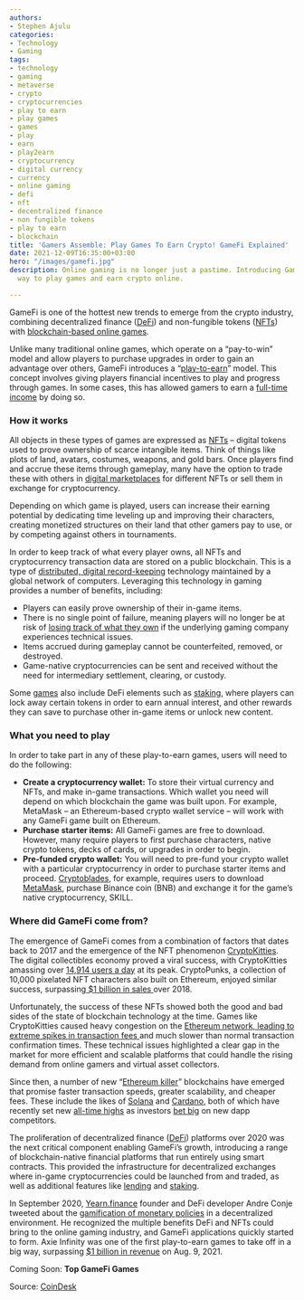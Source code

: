```yaml
---
authors:
- Stephen Ajulu
categories:
- Technology
- Gaming
tags:
- technology
- gaming
- metaverse
- crypto
- cryptocurrencies
- play to earn
- play games
- games
- play
- earn
- play2earn
- cryptocurrency
- digital currency
- currency
- online gaming
- defi
- nft
- decentralized finance
- non fungible tokens
- play to earn
- blockchain
title: 'Gamers Assemble: Play Games To Earn Crypto! GameFi Explained'
date: 2021-12-09T16:35:00+03:00
hero: "/images/gamefi.jpg"
description: Online gaming is no longer just a pastime. Introducing GameFi, a new
  way to play games and earn crypto online.

---
```

GameFi is one of the hottest new trends to emerge from the crypto industry, combining decentralized finance ([DeFi](https://stephenajulu.com/blog/decentralized-finance-defined/)) and non-fungible tokens ([NFTs](https://stephenajulu.com/blog/what-are-nfts-non-fungible-tokens-explained/)) with [blockchain-based online games](https://www.coindesk.com/business/2021/08/06/binance-smart-chain-beats-ethereum-by-some-metrics-thanks-to-latest-gamefi-craze/).

Unlike many traditional online games, which operate on a “pay-to-win” model and allow players to purchase upgrades in order to gain an advantage over others, GameFi introduces a “[play-to-earn](https://www.coindesk.com/markets/2021/07/29/a-play-to-earn-account-beats-a-bank-account/)” model. This concept involves giving players financial incentives to play and progress through games. In some cases, this has allowed gamers to earn a [full-time income](https://www.coindesk.com/business/2021/05/11/for-filipinos-axie-infinity-is-more-than-a-crypto-game/) by doing so.

### How it works

All objects in these types of games are expressed as [NFTs](https://www.coindesk.com/tech/2021/03/12/how-to-create-buy-and-sell-nfts/) – digital tokens used to prove ownership of scarce intangible items. Think of things like plots of land, avatars, costumes, weapons, and gold bars. Once players find and accrue these items through gameplay, many have the option to trade these with others in [digital marketplaces](https://www.coindesk.com/tech/2021/07/12/nft-marketplaces-a-beginners-guide/) for different NFTs or sell them in exchange for cryptocurrency.

Depending on which game is played, users can increase their earning potential by dedicating time leveling up and improving their characters, creating monetized structures on their land that other gamers pay to use, or by competing against others in tournaments.

In order to keep track of what every player owns, all NFTs and cryptocurrency transaction data are stored on a public blockchain. This is a type of [distributed, digital record-keeping](https://www.coindesk.com/learn/what-is-a-distributed-ledger/) technology maintained by a global network of computers. Leveraging this technology in gaming provides a number of benefits, including:

* Players can easily prove ownership of their in-game items.
* There is no single point of failure, meaning players will no longer be at risk of [losing track of what they own](https://pvplive.net/world-of-warcraft-bug-reverting-players-characters/) if the underlying gaming company experiences technical issues.
* Items accrued during gameplay cannot be counterfeited, removed, or destroyed.
* Game-native cryptocurrencies can be sent and received without the need for intermediary settlement, clearing, or custody.

Some [games](https://mobox.io/#/) also include DeFi elements such as [staking](https://www.coindesk.com/learn/4-tips-to-maximize-your-crypto-investment/), where players can lock away certain tokens in order to earn annual interest, and other rewards they can save to purchase other in-game items or unlock new content.

### What you need to play

In order to take part in any of these play-to-earn games, users will need to do the following:

* **Create a cryptocurrency wallet:** To store their virtual currency and NFTs, and make in-game transactions. Which wallet you need will depend on which blockchain the game was built upon. For example, MetaMask – an Ethereum-based crypto wallet service – will work with any GameFi game built on Ethereum.
* **Purchase starter items:** All GameFi games are free to download. However, many require players to first purchase characters, native crypto tokens, decks of cards, or upgrades in order to begin.
* **Pre-funded crypto wallet:** You will need to pre-fund your crypto wallet with a particular cryptocurrency in order to purchase starter items and proceed. [Cryptoblades](https://cryptoblades.gitbook.io/wiki/getting-started), for example, requires users to download [MetaMask](https://www.youtube.com/watch?v=2UFIN_ieh6U), purchase Binance coin (BNB) and exchange it for the game’s native cryptocurrency, SKILL.

### Where did GameFi come from?

The emergence of GameFi comes from a combination of factors that dates back to 2017 and the emergence of the NFT phenomenon [CryptoKitties](https://www.coindesk.com/markets/2019/09/12/cryptokitties-creator-raises-11-million-from-warner-a16z-to-launch-blockchain/). The digital collectibles economy proved a viral success, with CryptoKitties amassing over [14,914 users a day](https://www.coindesk.com/business/2020/03/05/the-team-behind-cryptokitties-is-one-step-closer-to-leaving-ethereum/) at its peak. CryptoPunks, a collection of 10,000 pixelated NFT characters also built on Ethereum, enjoyed similar success, surpassing[ $1 billion in sales ](https://techcrunch.com/2018/03/20/cryptokitties-raises-12m-from-andreessen-horowitz-and-union-square-ventures/)over 2018.

Unfortunately, the success of these NFTs showed both the good and bad sides of the state of blockchain technology at the time. Games like CryptoKitties caused heavy congestion on the [Ethereum network, leading to extreme spikes in transaction fees ](https://www.coindesk.com/loveable-digital-kittens-clogging-ethereums-blockchain)and much slower than normal transaction confirmation times. These technical issues highlighted a clear gap in the market for more efficient and scalable platforms that could handle the rising demand from online gamers and virtual asset collectors.

Since then, a number of new “[Ethereum killer](https://www.coindesk.com/markets/2021/09/01/solanas-sol-token-nearly-tripled-in-august-as-investors-bet-on-ethereum-killers/)” blockchains have emerged that promise faster transaction speeds, greater scalability, and cheaper fees. These include the likes of [Solana](https://twitter.com/CoinDesk/status/1431980810631061513?ref_src=twsrc%5Etfw) and [Cardano](https://www.coindesk.com/markets/2021/08/19/cardano-nears-all-time-high-as-investors-await-smart-contracts/), both of which have recently set new [all-time highs](https://www.coindesk.com/markets/2021/08/20/cardano-price-hits-all-time-high-overtakes-binance-coin-as-third-most-valuable-crypto/) as investors [bet big](https://www.coindesk.com/markets/2021/08/16/solana-terra-hit-all-time-highs-as-markets-disregard-last-weeks-defi-hacks/) on new dapp competitors.

The proliferation of decentralized finance ([DeFi](https://www.coindesk.com/what-is-defi)) platforms over 2020 was the next critical component enabling GameFi’s growth, introducing a range of blockchain-native financial platforms that run entirely using smart contracts. This provided the infrastructure for decentralized exchanges where in-game cryptocurrencies could be launched from and traded, as well as additional features like [lending](https://www.coindesk.com/tech/2021/07/13/defi-lending-3-major-risks-to-know/) and [staking](https://www.coindesk.com/markets/2020/08/20/binance-launches-defi-staking-with-cryptos-kava-and-dai/).

In September 2020, [Yearn.finance](https://www.coindesk.com/what-is-yearn-finance-yfi-defi-ethereum) founder and DeFi developer Andre Conje tweeted about the [gamification of monetary policies](https://twitter.com/AndreCronjeTech/status/1303969754907107329) in a decentralized environment. He recognized the multiple benefits DeFi and NFTs could bring to the online gaming industry, and GameFi applications quickly started to form. Axie Infinity was one of the first play-to-earn games to take off in a big way, surpassing [$1 billion in revenue](https://twitter.com/news_of_bsc/status/1424686970442223617?lang=en) on Aug. 9, 2021.

Coming Soon: **Top GameFi Games**

Source: [CoinDesk](https://www.coindesk.com/learn/gamefi-how-to-earn-crypto-playing-games-online/)